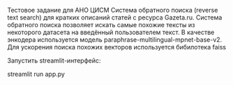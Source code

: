 Тестовое задание для АНО ЦИСМ
Cистема обратного поиска (reverse text search) для кратких описаний статей с ресурса Gazeta.ru.
Система обратного поиска позволяет искать самые похожие тексты из некоторого датасета на введённый пользователем текст.
В качестве энкодера используется модель paraphrase-multilingual-mpnet-base-v2.
Для ускорения поиска похожих векторов используется бибилотека faiss

Запустить streamlit-интерфейс:

streamlit run app.py
